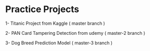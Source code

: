 # Practice Projects 

1- Titanic Project from Kaggle ( master branch )

2- PAN Card Tampering Detection from udemy ( master-2 branch )

3- Dog Breed Prediction Model ( master-3 branch )
